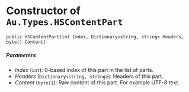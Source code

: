# Constructor of `Au.Types.HSContentPart`

```
public HSContentPart(int Index, Dictionary<string, string> Headers, byte[] Content)
```

##### Parameters

- *Index*  (`int`):
    0-based index of this part in the list of parts.
- *Headers*  (`Dictionary<string, string>`):
    Headers of this part.
- *Content*  (`byte[]`):
    Raw content of this part. For example UTF-8 text.